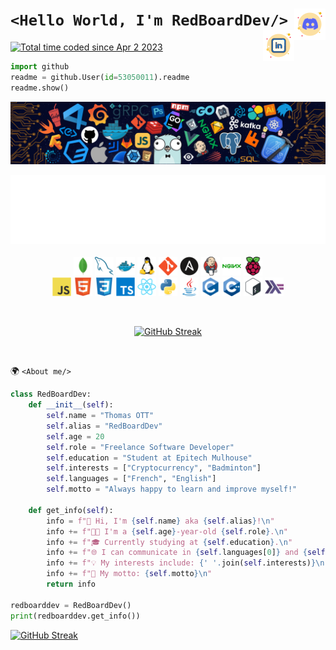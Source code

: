 # `<Hello World, I'm RedBoardDev/>` <a href="https://discord.com/users/419926802366988292" target="_blank"><img align="right" alt="Thomas OTT Discord" width="50px" src="./img/discord.png" /></a> <a href="https://www.linkedin.com/in/thomas--ott/" target="_blank"><img align="right" alt="Thomas OTT LinkedIn" width="50px" src="./img/linkedin.png" /></a>


<a href="https://wakatime.com/@86f1e87d-133e-42e9-902b-52ee8778b853"><img src="https://wakatime.com/badge/user/86f1e87d-133e-42e9-902b-52ee8778b853.svg" alt="Total time coded since Apr 2 2023" /></a>
```python
import github
readme = github.User(id=53050011).readme
readme.show()
```

<img src="./img/header.png">

<p align="center">
  <img src="https://raw.githubusercontent.com/RedBoardDev/RedBoardDev/d11da97da94e4972321232e9df04cbd47e208c7e/github-metrics.svg">
  <br/>
  <br/>
  <img height="30" src="https://raw.githubusercontent.com/devicons/devicon/master/icons/mongodb/mongodb-original.svg">
  <img height="30" src="https://raw.githubusercontent.com/devicons/devicon/master/icons/mysql/mysql-original.svg">
  <img height="30" src="https://raw.githubusercontent.com/devicons/devicon/master/icons/docker/docker-original.svg">
  <img height="30" src="https://raw.githubusercontent.com/devicons/devicon/master/icons/linux/linux-original.svg">
  <img height="30" src="https://raw.githubusercontent.com/devicons/devicon/master/icons/git/git-original.svg">
  <img height="30" src="https://raw.githubusercontent.com/devicons/devicon/master/icons/ansible/ansible-original.svg">
  <img height="30" src="https://raw.githubusercontent.com/devicons/devicon/master/icons/jenkins/jenkins-original.svg">
  <img height="30" src="https://raw.githubusercontent.com/devicons/devicon/master/icons/nginx/nginx-original.svg">
  <img height="30" src="https://raw.githubusercontent.com/devicons/devicon/master/icons/raspberrypi/raspberrypi-original.svg">
  <br/>
  <img height="30" src="https://raw.githubusercontent.com/devicons/devicon/master/icons/javascript/javascript-original.svg">
  <img height="30" src="https://raw.githubusercontent.com/devicons/devicon/master/icons/html5/html5-original.svg">
  <img height="30" src="https://raw.githubusercontent.com/devicons/devicon/master/icons/css3/css3-original.svg">
  <img height="30" src="https://raw.githubusercontent.com/devicons/devicon/master/icons/typescript/typescript-original.svg">
  <img height="30" src="https://raw.githubusercontent.com/devicons/devicon/master/icons/react/react-original.svg">
  <img height="30" src="https://raw.githubusercontent.com/devicons/devicon/master/icons/python/python-original.svg">
  <img height="30" src="https://raw.githubusercontent.com/devicons/devicon/master/icons/java/java-original.svg">
  <img height="30" src="https://raw.githubusercontent.com/devicons/devicon/master/icons/c/c-original.svg">
  <img height="30" src="https://raw.githubusercontent.com/devicons/devicon/master/icons/cplusplus/cplusplus-original.svg">
  <img height="30" src="https://raw.githubusercontent.com/devicons/devicon/master/icons/bash/bash-original.svg">
  <img height="30" src="https://raw.githubusercontent.com/devicons/devicon/master/icons/haskell/haskell-original.svg">
</p>
<br/>
<p align="center">
  <a href="https://git.io/streak-stats"><img src="https://streak-stats.demolab.com?user=RedBoardDev&theme=transparent" alt="GitHub Streak" /></a>
</p>
<br/>

🌍 `<About me/>`
```python
class RedBoardDev:
    def __init__(self):
        self.name = "Thomas OTT"
        self.alias = "RedBoardDev"
        self.age = 20
        self.role = "Freelance Software Developer"
        self.education = "Student at Epitech Mulhouse"
        self.interests = ["Cryptocurrency", "Badminton"]
        self.languages = ["French", "English"]
        self.motto = "Always happy to learn and improve myself!"

    def get_info(self):
        info = f"👋 Hi, I'm {self.name} aka {self.alias}!\n"
        info += f"👨‍💻 I'm a {self.age}-year-old {self.role}.\n"
        info += f"🎓 Currently studying at {self.education}.\n"
        info += f"🌐 I can communicate in {self.languages[0]} and {self.languages[1]}.\n"
        info += f"💡 My interests include: {' '.join(self.interests)}\n"
        info += f"🏹 My motto: {self.motto}\n"
        return info

redboarddev = RedBoardDev()
print(redboarddev.get_info())
```
[![GitHub Streak](https://streak-stats.demolab.com?user=RedBoardDev&theme=transparent)](https://git.io/streak-stats)
